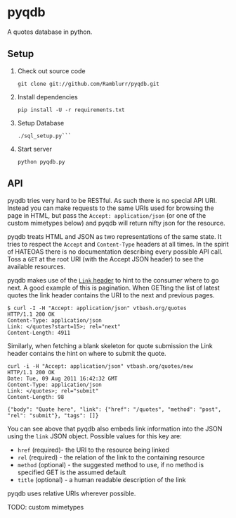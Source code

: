 pyqdb
=====

A quotes database in python.

Setup
-----

1. Check out source code

    ```git clone git://github.com/Ramblurr/pyqdb.git```

2. Install dependencies

    ```pip install -U -r requirements.txt```

3. Setup Database

    ```cd src;
    ./sql_setup.py```

4. Start server

    ```python pyqdb.py```

API
---

pyqdb tries very hard to be RESTful. As such there is no special API URI. Instead you can make requests to the same URIs used for browsing the page in HTML, but pass the `Accept: application/json` (or one of the custom mimetypes below) and pyqdb will return nifty json for the resource. 

pyqdb treats HTML and JSON as two representations of the same state. It tries to respect the `Accept` and `Content-Type` headers at all times. In the spirit of HATEOAS there is no documentation describing every possible API call. Toss a `GET` at the root URI (with the Accept JSON header) to see the available resources. 

pyqdb makes use of the [`Link` header][linkhdr] to hint to the consumer where to go next. A good example of this is pagination. When GETting the list of latest quotes the link header contains the URI to the next and previous pages.

    $ curl -I -H "Accept: application/json" vtbash.org/quotes
    HTTP/1.1 200 OK
    Content-Type: application/json
    Link: </quotes?start=15>; rel="next"
    Content-Length: 4911

Similarly, when fetching a blank skeleton for quote submission the Link header contains the hint on where to submit the quote.

    curl -i -H "Accept: application/json" vtbash.org/quotes/new
    HTTP/1.1 200 OK
    Date: Tue, 09 Aug 2011 16:42:32 GMT
    Content-Type: application/json
    Link: </quotes>; rel="submit"
    Content-Length: 98

    {"body": "Quote here", "link": {"href": "/quotes", "method": "post", "rel": "submit"}, "tags": []}

You can see above that pyqdb also embeds link information into the JSON using the `link` JSON object. Possible values for this key are:

* `href` (required)- the URI to the resource being linked
* `rel` (required) - the relation of the link to the containing resource
* `method` (optional) - the suggested method to use, if no method is specified GET is the assumed default
* `title` (optional) - a human readable description of the link

pyqdb uses relative URIs wherever possible.

TODO: custom mimetypes

[linkhdr]: http://www.w3.org/Protocols/9707-link-header.html

